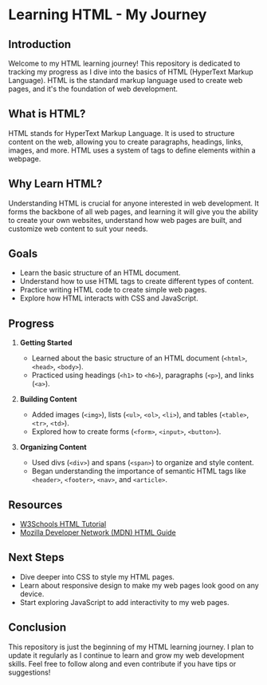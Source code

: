# Learning HTML - My Journey

## Introduction
Welcome to my HTML learning journey! This repository is dedicated to tracking my progress as I dive into the basics of HTML (HyperText Markup Language). HTML is the standard markup language used to create web pages, and it's the foundation of web development.

## What is HTML?
HTML stands for HyperText Markup Language. It is used to structure content on the web, allowing you to create paragraphs, headings, links, images, and more. HTML uses a system of tags to define elements within a webpage.

## Why Learn HTML?
Understanding HTML is crucial for anyone interested in web development. It forms the backbone of all web pages, and learning it will give you the ability to create your own websites, understand how web pages are built, and customize web content to suit your needs.

## Goals
- Learn the basic structure of an HTML document.
- Understand how to use HTML tags to create different types of content.
- Practice writing HTML code to create simple web pages.
- Explore how HTML interacts with CSS and JavaScript.

## Progress
1. **Getting Started**
   - Learned about the basic structure of an HTML document (`<html>`, `<head>`, `<body>`).
   - Practiced using headings (`<h1>` to `<h6>`), paragraphs (`<p>`), and links (`<a>`).
  
2. **Building Content**
   - Added images (`<img>`), lists (`<ul>`, `<ol>`, `<li>`), and tables (`<table>`, `<tr>`, `<td>`).
   - Explored how to create forms (`<form>`, `<input>`, `<button>`).

3. **Organizing Content**
   - Used divs (`<div>`) and spans (`<span>`) to organize and style content.
   - Began understanding the importance of semantic HTML tags like `<header>`, `<footer>`, `<nav>`, and `<article>`.

## Resources
- [W3Schools HTML Tutorial](https://www.w3schools.com/html/)
- [Mozilla Developer Network (MDN) HTML Guide](https://developer.mozilla.org/en-US/docs/Web/HTML)

## Next Steps
- Dive deeper into CSS to style my HTML pages.
- Learn about responsive design to make my web pages look good on any device.
- Start exploring JavaScript to add interactivity to my web pages.

## Conclusion
This repository is just the beginning of my HTML learning journey. I plan to update it regularly as I continue to learn and grow my web development skills. Feel free to follow along and even contribute if you have tips or suggestions!
